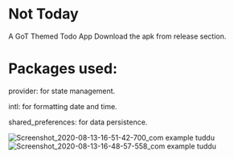 # Not Today

A GoT Themed Todo App
Download the apk from release section.

# Packages used:
provider: for state management. 

intl: for formatting date and time.

shared_preferences: for data persistence. 

![Screenshot_2020-08-13-16-51-42-700_com example tuddu](https://user-images.githubusercontent.com/64666687/90129383-32736180-dd86-11ea-8af9-cd9fe1960538.jpg)
![Screenshot_2020-08-13-16-48-57-558_com example tuddu](https://user-images.githubusercontent.com/64666687/90129398-37381580-dd86-11ea-9bf1-036837bb9244.jpg)
